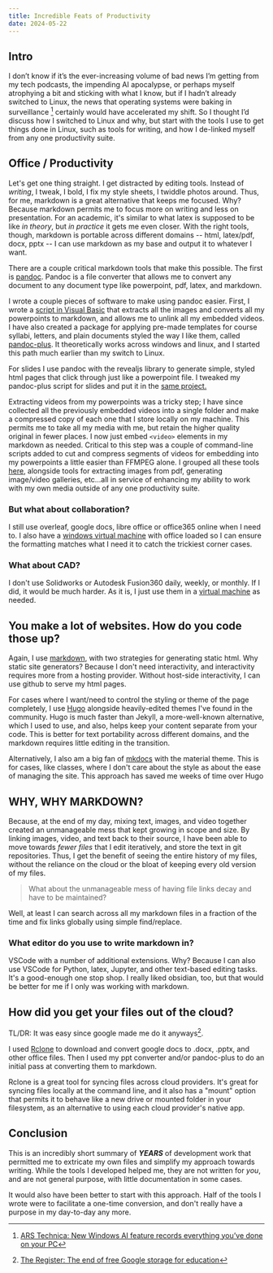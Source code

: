 ```yaml
---
title: Incredible Feats of Productivity
date: 2024-05-22
---
```


## Intro

I don’t know if it’s the ever-increasing volume of bad news I’m getting from my tech podcasts, the impending AI apocalypse, or perhaps myself atrophying a bit and sticking with what I know, but if I hadn’t already switched to Linux, the news that operating systems were baking in surveillance [^1] certainly would have accelerated my shift.  So I thought I’d discuss how I switched to Linux and why, but start with the tools I use to get things done in Linux, such as tools for writing, and how I de-linked myself from any one productivity suite.

## Office / Productivity

Let's get one thing straight.  I get distracted by editing tools.  Instead of _writing_, I tweak, I bold, I fix my style sheets, I twiddle photos around.  Thus, for me, markdown is a great alternative that keeps me focused.  Why?  Because markdown permits me to focus more on writing and less on presentation.  For an academic, it's similar to what latex is supposed to be like _in theory_, but _in practice_ it gets me even closer.  With the right tools, though, markdown is portable across different domains -- html, latex/pdf, docx, pptx -- I can use markdown as my base and output it to whatever I want.

There are a couple critical markdown tools that make this possible.  The first is [pandoc](https://pandoc.org/).  Pandoc is a file converter that allows me to convert any document to any document type like powerpoint, pdf, latex, and markdown.

I wrote a couple pieces of software to make using pandoc easier.  First, I wrote a [script in Visual Basic](https://www.danaukes.com/code/powerpoint-to-markdown/) that extracts all the images and converts all my powerpoints to markdown, and allows me to unlink all my embedded videos.  I have also created a package for applying pre-made templates for course syllabi, letters, and plain documents styled the way I like them, called [pandoc-plus](https://www.danaukes.com/code/pandoc-plus/).  It theoretically works across windows and linux, and I started this path much earlier than my switch to Linux.

For slides I use pandoc with the revealjs library to generate simple, styled html pages that click through just like a powerpoint file.  I tweaked my pandoc-plus script for slides and put it in the [same project.](https://www.danaukes.com/code/pandoc-plus/)

Extracting videos from my powerpoints was a tricky step; I have since collected all the previously embedded videos into a single folder and make a compressed copy of each one that I store locally on my machine.  This permits me to take all my media with me, but retain the higher quality original in fewer places.  I now just embed ```<video>``` elements in my markdown as needed.  Critical to this step was a couple of command-line scripts added to cut and compress segments of videos for embedding into my powerpoints a little easier than FFMPEG alone.  I grouped all these tools [here](https://github.com/danb0b/code_media_tools/tree/master/python/media_tools), alongside tools for extracting images from pdf, generating image/video galleries, etc...all in service of enhancing my ability to work with my own media outside of any one productivity suite.

### But what about collaboration?

I still use overleaf, google docs, libre office or office365 online when I need to.  I also have a [windows virtual machine](https://www.danaukes.com/tags/virtualbox) with office loaded so I can ensure the formatting matches what I need it to catch the trickiest corner cases.

### What about CAD?

I don't use Solidworks or Autodesk Fusion360 daily, weekly, or monthly.  If I did, it would be much harder.  As it is, I just use them in a [virtual machine](https://www.danaukes.com/tags/virtualbox) as needed.

## You make a lot of websites.  How do you code those up?

Again, I use [markdown](https://www.danaukes.com/tags/markdown/), with two strategies for generating static html.  Why static site generators?  Because I don't need interactivity, and interactivity requires more from a hosting provider.  Without host-side interactivity, I can use github to serve my html pages.  

For cases where I want/need to control the styling or theme of the page completely, I use [Hugo](https://www.danaukes.com/tags/hugo/) alongside heavily-edited themes I've found in the community.  Hugo is much faster than Jekyll, a more-well-known alternative, which I used to use, and also, helps keep your content separate from your code.  This is better for text portability across different domains, and the markdown requires little editing in the transition.

Alternatively, I also am a big fan of [mkdocs](https://www.danaukes.com/tags/mkdocs) with the material theme.  This is for cases, like classes, where I don't care about the style as about the ease of managing the site.  This approach has saved me weeks of time over Hugo

## WHY, WHY MARKDOWN?

Because, at the end of my day, mixing text, images, and video together created an unmanageable mess that kept growing in scope and size.  By linking images, video, and text back to their source, I have been able to move towards _fewer files_ that I edit iteratively, and store the text in git repositories.  Thus, I get the benefit of seeing the entire history of my files, without the reliance on the cloud or the bloat of keeping every old version of my files.

> What about the unmanageable mess of having file links decay and have to be maintained?

Well, at least I can search across all my markdown files in a fraction of the time and fix links globally using simple find/replace.

### What editor do you use to write markdown in?

VSCode with a number of additional extensions.  Why? Because I can also use VSCode for Python, latex, Jupyter, and other text-based editing tasks. It's a good-enough one stop shop.  I really liked obsidian, too, but that would be better for me if I only was working with markdown.

## How did you get your files out of the cloud?

TL/DR: It was easy since google made me do it anyways[^2].  

I used [Rclone](https://rclone.org/) to download and convert google docs to .docx, .pptx, and other office files.  Then I used my ppt converter and/or pandoc-plus to do an initial pass at converting them to markdown.

Rclone is a great tool for syncing files across cloud providers.  It's great for syncing files locally at the command line, and it also has a "mount" option that permits it to behave like a new drive or mounted folder in your filesystem, as an alternative to using each cloud provider's native app.  

## Conclusion

This is an incredibly short summary of _**YEARS**_ of development work that permitted me to extricate my own files and simplify my approach towards writing.  While the tools I developed helped me, they are not written for _you_, and are not general purpose, with little documentation in some cases.  

It would also have been better to start with this approach.  Half of the tools I wrote were to facilitate a one-time conversion, and don't really have a purpose in my day-to-day any more.

[^1]: [ARS Technica: New Windows AI feature records everything you’ve done on your PC](https://arstechnica.com/gadgets/2024/05/microsofts-new-recall-feature-will-record-everything-you-do-on-your-pc/)

[^2]: [The Register: The end of free Google storage for education](https://www.theregister.com/2022/02/14/google_free_storage_plan_ends_opinion_column/)
